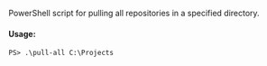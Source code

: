 PowerShell script for pulling all repositories in a specified directory.

#### Usage:

`PS> .\pull-all C:\Projects`
